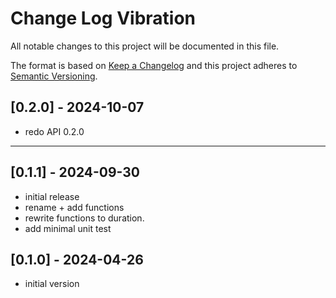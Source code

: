 # Change Log Vibration

All notable changes to this project will be documented in this file.

The format is based on [Keep a Changelog](http://keepachangelog.com/)
and this project adheres to [Semantic Versioning](http://semver.org/).


## [0.2.0] - 2024-10-07
- redo API 0.2.0

----

## [0.1.1] - 2024-09-30
- initial release
- rename + add functions
- rewrite functions to duration.
- add minimal unit test


## [0.1.0] - 2024-04-26
- initial version



